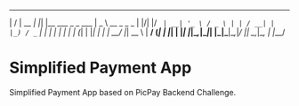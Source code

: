   __  __       _   _                      ____             
 |  \/  | __ _| |_| |__   ___ _   _ ___  |  _ \ __ _ _   _ 
 | |\/| |/ _` | __| '_ \ / _ \ | | / __| | |_) / _` | | | |
 | |  | | (_| | |_| | | |  __/ |_| \__ \ |  __/ (_| | |_| |
 |_|  |_|\__,_|\__|_| |_|\___|\__,_|___/ |_|   \__,_|\__, |
                                                     |___/ 

# Simplified Payment App

Simplified Payment App based on PicPay Backend Challenge.
